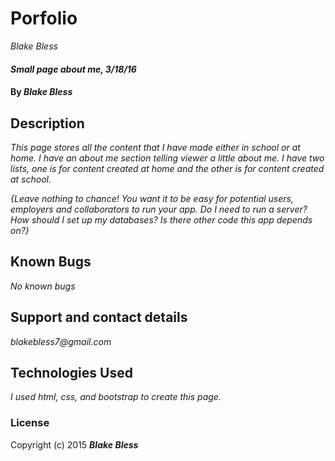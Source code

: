 # Porfolio

 _Blake Bless_

#### _Small page about me, 3/18/16_

#### By _**Blake Bless**_

## Description

_This page stores all the content that I have made either in school or at home. I have an about me section telling viewer a little about me. I have two lists, one is for content created at home and the other is for content created at school._


_{Leave nothing to chance! You want it to be easy for potential users, employers and collaborators to run your app. Do I need to run a server? How should I set up my databases? Is there other code this app depends on?}_

## Known Bugs

_No known bugs_

## Support and contact details

_blakebless7@gmail.com_

## Technologies Used

_I used html, css, and bootstrap to create this page._

### License

Copyright (c) 2015 **_Blake Bless_**
